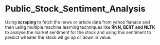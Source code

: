 # Public_Stock_Sentiment_Analysis

Using **scraping** to fetch the news or article data from yahoo fianace and then using multiple machine learning techniques like **RNN, BERT and NLTK** to analyse the market sentiment for the stock and using this sentiment to predict wheater the stock wil go up or down in value.
